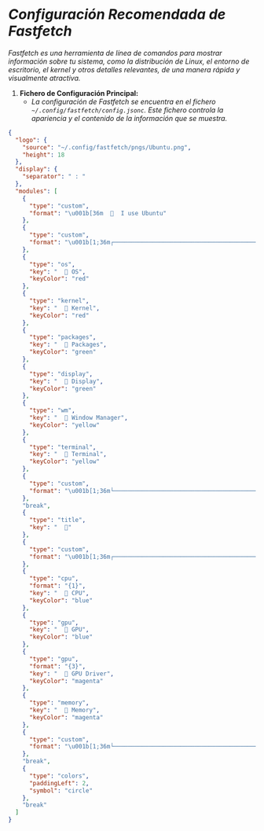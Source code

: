 <!-- Autor: Daniel Benjamin Perez Morales -->
<!-- GitHub: https://github.com/DanielPerezMoralesDev13 -->
<!-- Correo electrónico: danielperezdev@proton.me -->

# ***Configuración Recomendada de Fastfetch***

*Fastfetch es una herramienta de línea de comandos para mostrar información sobre tu sistema, como la distribución de Linux, el entorno de escritorio, el kernel y otros detalles relevantes, de una manera rápida y visualmente atractiva.*

1. **Fichero de Configuración Principal:**
   - *La configuración de Fastfetch se encuentra en el fichero `~/.config/fastfetch/config.jsonc`. Este fichero controla la apariencia y el contenido de la información que se muestra.*

```json
{
  "logo": {
    "source": "~/.config/fastfetch/pngs/Ubuntu.png",
    "height": 18
  },
  "display": {
    "separator": " : "
  },
  "modules": [
    {
      "type": "custom",
      "format": "\u001b[36m    I use Ubuntu"
    },
    {
      "type": "custom",
      "format": "\u001b[1;36m┌───────────────────────────────────────────────────────┐"
    },
    {
      "type": "os",
      "key": "   OS",
      "keyColor": "red"
    },
    {
      "type": "kernel",
      "key": "   Kernel",
      "keyColor": "red"
    },
    {
      "type": "packages",
      "key": "   Packages",
      "keyColor": "green"
    },
    {
      "type": "display",
      "key": "  󰦉 Display",
      "keyColor": "green"
    },
    {
      "type": "wm",
      "key": "   Window Manager",
      "keyColor": "yellow"
    },
    {
      "type": "terminal",
      "key": "   Terminal",
      "keyColor": "yellow"
    },
    {
      "type": "custom",
      "format": "\u001b[1;36m└───────────────────────────────────────────────────────┘"
    },
    "break",
    {
      "type": "title",
      "key": "  "
    },
    {
      "type": "custom",
      "format": "\u001b[1;36m┌───────────────────────────────────────────────────────┐"
    },
    {
      "type": "cpu",
      "format": "{1}",
      "key": "  󰻠 CPU",
      "keyColor": "blue"
    },
    {
      "type": "gpu",
      "key": "   GPU",
      "keyColor": "blue"
    },
    {
      "type": "gpu",
      "format": "{3}",
      "key": "   GPU Driver",
      "keyColor": "magenta"
    },
    {
      "type": "memory",
      "key": "  󰍛 Memory",
      "keyColor": "magenta"
    },
    {
      "type": "custom",
      "format": "\u001b[1;36m└───────────────────────────────────────────────────────┘"
    },
    "break",
    {
      "type": "colors",
      "paddingLeft": 2,
      "symbol": "circle"
    },
    "break"
  ]
}
```
